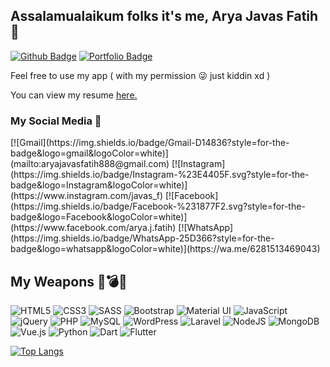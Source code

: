## Assalamualaikum folks it's me, Arya Javas Fatih 👋

[![Github Badge](https://img.shields.io/badge/-aryajf-grey?style=flat&logo=github&logoColor=white&link=https://github.com/aryajf/)](https://www.github.com/aryajf)
[![Portfolio Badge](https://img.shields.io/badge/portfolio-web-blue?style=flat&link=https://javas.digitalinteraktif.com/)](https://javas.digitalinteraktif.com)

<p align='left'>Feel free to use my app ( with my permission 😜 just kiddin xd )</p>
<p align='left'> You can view my resume <a href='https://javas.digitalinteraktif.com/pdfdownload ' target=_blank><u>here</u>.</a></p>

<h3 align='left'>My Social Media 📱</h3>
[![Gmail](https://img.shields.io/badge/Gmail-D14836?style=for-the-badge&logo=gmail&logoColor=white)](mailto:aryajavasfatih888@gmail.com) [![Instagram](https://img.shields.io/badge/Instagram-%23E4405F.svg?style=for-the-badge&logo=Instagram&logoColor=white)](https://www.instagram.com/javas_f) [![Facebook](https://img.shields.io/badge/Facebook-%231877F2.svg?style=for-the-badge&logo=Facebook&logoColor=white)](https://www.facebook.com/arya.j.fatih) [![WhatsApp](https://img.shields.io/badge/WhatsApp-25D366?style=for-the-badge&logo=whatsapp&logoColor=white)](https://wa.me/6281513469043)

## My Weapons 🔫💣💥
![HTML5](https://img.shields.io/badge/html5-%23E34F26.svg?style=for-the-badge&logo=html5&logoColor=white) ![CSS3](https://img.shields.io/badge/css3-%231572B6.svg?style=for-the-badge&logo=css3&logoColor=white) ![SASS](https://img.shields.io/badge/SASS-hotpink.svg?style=for-the-badge&logo=SASS&logoColor=white) ![Bootstrap](https://img.shields.io/badge/bootstrap-%23563D7C.svg?style=for-the-badge&logo=bootstrap&logoColor=white) ![Material UI](https://img.shields.io/badge/materialui-%230081CB.svg?style=for-the-badge&logo=material-ui&logoColor=white) ![JavaScript](https://img.shields.io/badge/javascript-%23323330.svg?style=for-the-badge&logo=javascript&logoColor=%23F7DF1E) ![jQuery](https://img.shields.io/badge/jquery-%230769AD.svg?style=for-the-badge&logo=jquery&logoColor=white) ![PHP](https://img.shields.io/badge/php-%23777BB4.svg?style=for-the-badge&logo=php&logoColor=white) ![MySQL](https://img.shields.io/badge/mysql-%2300f.svg?style=for-the-badge&logo=mysql&logoColor=white) ![WordPress](https://img.shields.io/badge/WordPress-%23117AC9.svg?style=for-the-badge&logo=WordPress&logoColor=white) ![Laravel](https://img.shields.io/badge/laravel-%23FF2D20.svg?style=for-the-badge&logo=laravel&logoColor=white) ![NodeJS](https://img.shields.io/badge/node.js-6DA55F?style=for-the-badge&logo=node.js&logoColor=white) ![MongoDB](https://img.shields.io/badge/MongoDB-%234ea94b.svg?style=for-the-badge&logo=mongodb&logoColor=white) ![Vue.js](https://img.shields.io/badge/vuejs-%2335495e.svg?style=for-the-badge&logo=vuedotjs&logoColor=%234FC08D) ![Python](https://img.shields.io/badge/python-3670A0?style=for-the-badge&logo=python&logoColor=ffdd54) ![Dart](https://img.shields.io/badge/dart-%230175C2.svg?style=for-the-badge&logo=dart&logoColor=white) ![Flutter](https://img.shields.io/badge/Flutter-%2302569B.svg?style=for-the-badge&logo=Flutter&logoColor=white)

[![Top Langs](https://github-readme-stats.vercel.app/api/top-langs/?username=aryajf&layout=compact)](https://github.com/aryajf/github-readme-stats)
